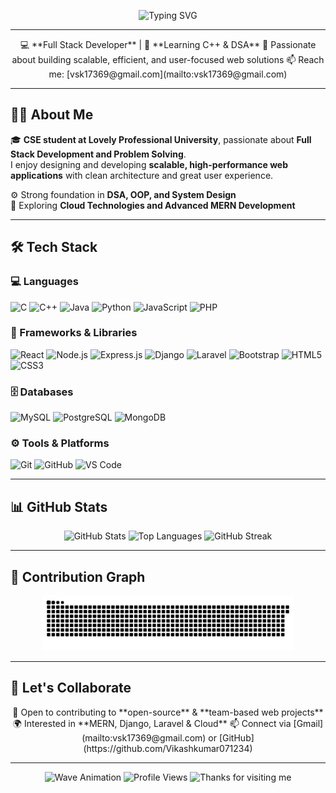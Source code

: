 <!-- Animated Typing Header -->
<p align="center">
  <img src="https://readme-typing-svg.herokuapp.com?font=Poppins&size=32&duration=3000&pause=1000&color=00C2CB&center=true&width=800&lines=👋+Hi,+I'm+Vikash+Kumar!;💻+Full+Stack+Developer;🌱+Learning+C%2B%2B+%26+DSA;🚀+Building+Scalable+Web+Solutions" alt="Typing SVG">
</p>


---

<div align="center">
💻 **Full Stack Developer** | 🌱 **Learning C++ & DSA**  
🚀 Passionate about building scalable, efficient, and user-focused web solutions  
📫 Reach me: [vsk17369@gmail.com](mailto:vsk17369@gmail.com)
</div>

---

## 👨‍💻 About Me
🎓 **CSE student at Lovely Professional University**, passionate about **Full Stack Development and Problem Solving**.  
I enjoy designing and developing **scalable, high-performance web applications** with clean architecture and great user experience.  

⚙️ Strong foundation in **DSA, OOP, and System Design**  
🌱 Exploring **Cloud Technologies and Advanced MERN Development**

---

## 🛠️ Tech Stack

### 💻 Languages
![C](https://img.shields.io/badge/C-00599C?style=for-the-badge&logo=c&logoColor=white)
![C++](https://img.shields.io/badge/C++-00599C?style=for-the-badge&logo=c%2B%2B&logoColor=white)
![Java](https://img.shields.io/badge/Java-ED8B00?style=for-the-badge&logo=openjdk&logoColor=white)
![Python](https://img.shields.io/badge/Python-3776AB?style=for-the-badge&logo=python&logoColor=white)
![JavaScript](https://img.shields.io/badge/JavaScript-F7DF1E?style=for-the-badge&logo=javascript&logoColor=black)
![PHP](https://img.shields.io/badge/PHP-777BB4?style=for-the-badge&logo=php&logoColor=white)

### 🧩 Frameworks & Libraries
![React](https://img.shields.io/badge/React-20232A?style=for-the-badge&logo=react&logoColor=61DAFB)
![Node.js](https://img.shields.io/badge/Node.js-43853D?style=for-the-badge&logo=node.js&logoColor=white)
![Express.js](https://img.shields.io/badge/Express.js-404D59?style=for-the-badge)
![Django](https://img.shields.io/badge/Django-092E20?style=for-the-badge&logo=django&logoColor=white)
![Laravel](https://img.shields.io/badge/Laravel-FF2D20?style=for-the-badge&logo=laravel&logoColor=white)
![Bootstrap](https://img.shields.io/badge/Bootstrap-7952B3?style=for-the-badge&logo=bootstrap&logoColor=white)
![HTML5](https://img.shields.io/badge/HTML5-E34F26?style=for-the-badge&logo=html5&logoColor=white)
![CSS3](https://img.shields.io/badge/CSS3-1572B6?style=for-the-badge&logo=css3&logoColor=white)

### 🗄️ Databases
![MySQL](https://img.shields.io/badge/MySQL-005C84?style=for-the-badge&logo=mysql&logoColor=white)
![PostgreSQL](https://img.shields.io/badge/PostgreSQL-316192?style=for-the-badge&logo=postgresql&logoColor=white)
![MongoDB](https://img.shields.io/badge/MongoDB-4EA94B?style=for-the-badge&logo=mongodb&logoColor=white)

### ⚙️ Tools & Platforms
![Git](https://img.shields.io/badge/Git-F05032?style=for-the-badge&logo=git&logoColor=white)
![GitHub](https://img.shields.io/badge/GitHub-181717?style=for-the-badge&logo=github)
![VS Code](https://img.shields.io/badge/VS_Code-0078d7?style=for-the-badge&logo=visual-studio-code&logoColor=white)

---

## 📊 GitHub Stats

<div align="center">
<img src="https://github-readme-stats.vercel.app/api?username=Vikashkumar071234&show_icons=true&theme=radical" alt="GitHub Stats">  
<img src="https://github-readme-stats.vercel.app/api/top-langs/?username=Vikashkumar071234&layout=compact&theme=radical" alt="Top Languages">  
<img src="https://github-readme-streak-stats.herokuapp.com/?user=Vikashkumar071234&theme=radical" alt="GitHub Streak">
</div>

---

## 🐍 Contribution Graph
<div align="center">
<img src="https://github.com/SohaHussain/SohaHussain/raw/main/github-contribution-grid-snake.svg" alt="Contribution Graph" width="80%">
</div>

---

## 💬 Let's Collaborate
<div align="center">
🤝 Open to contributing to **open-source** & **team-based web projects**  
🌍 Interested in **MERN, Django, Laravel & Cloud**  
📫 Connect via [Gmail](mailto:vsk17369@gmail.com) or [GitHub](https://github.com/Vikashkumar071234)
</div>

---

<div align="center">
<img src="https://capsule-render.vercel.app/api?type=waving&color=0:00C2CB,100:9A1AFF&height=120&section=footer&text=⭐%20Code.%20Learn.%20Build.%20Repeat.%20⭐&fontSize=22&fontColor=ffffff" alt="Wave Animation" width="80%">  

<img src="https://komarev.com/ghpvc/?username=Vikashkumar071234&label=Visitors&color=0e75b6&style=for-the-badge" alt="Profile Views">

<img height="30" alt="Thanks for visiting me" width="100%" src="https://raw.githubusercontent.com/jrohitofficial/jrohitofficial/4e5ce489049524edd0a06dcd2fa32edc080b56eb/thankyou%20RJ.svg">
</div>
